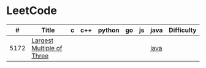 LeetCode
========
 

| # | Title | c | c++ | python | go | js | java | Difficulty |
|---| ----- | -------- | ---------- | ---------- | ---------- | ---------- | ---------- | ---------- |
|5172|[Largest Multiple of Three](https://leetcode-cn.com/contest/weekly-contest-177/problems/largest-multiple-of-three/) | | | | | |[java](./5172/5172.java)| |Hard|
